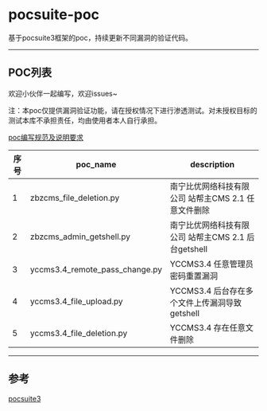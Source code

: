 # pocsuite-poc
基于pocsuite3框架的poc，持续更新不同漏洞的验证代码。

---

## POC列表

欢迎小伙伴一起编写，欢迎issues~

注：本poc仅提供漏洞验证功能，请在授权情况下进行渗透测试。对未授权目标的测试本库不承担责任，均由使用者本人自行承担。

[poc编写规范及说明要求](https://github.com/knownsec/pocsuite3/blob/master/docs/CODING.md)

| 序号 | poc_name                       | description                                         |
| ---- | ------------------------------ | --------------------------------------------------- |
| 1    | zbzcms_file_deletion.py        | 南宁比优网络科技有限公司 站帮主CMS 2.1 任意文件删除 |
| 2    | zbzcms_admin_getshell.py       | 南宁比优网络科技有限公司 站帮主CMS 2.1 后台getshell |
| 3    | yccms3.4_remote_pass_change.py | YCCMS3.4 任意管理员密码重置漏洞                     |
| 4    | yccms3.4_file_upload.py        | YCCMS3.4 后台存在多个文件上传漏洞导致getshell       |
| 5    | yccms3.4_file_deletion.py      | YCCMS3.4 存在任意文件删除                           |

---

## 参考

[pocsuite3](https://github.com/knownsec/pocsuite3)

